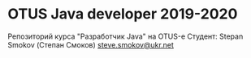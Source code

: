 # OTUS Java developer 2019-2020
Репозиторий курса "Разработчик Java" на OTUS-е
Студент: 
Stepan Smokov (Степан Смоков)
steve.smokov@ukr.net